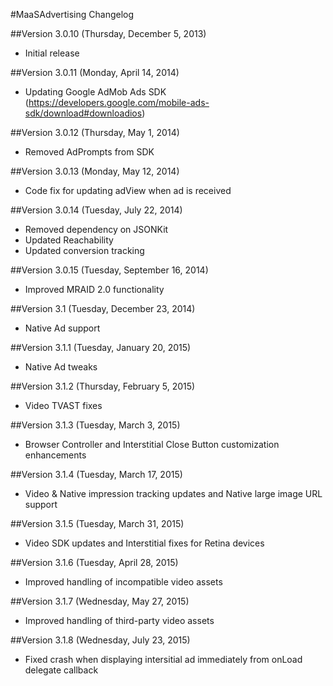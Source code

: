 #MaaSAdvertising Changelog

##Version 3.0.10 (Thursday, December 5, 2013)
 * Initial release
 
##Version 3.0.11 (Monday, April 14, 2014)
 * Updating Google AdMob Ads SDK (https://developers.google.com/mobile-ads-sdk/download#downloadios)
 
##Version 3.0.12 (Thursday, May 1, 2014)
 * Removed AdPrompts from SDK
 
##Version 3.0.13 (Monday, May 12, 2014)
 * Code fix for updating adView when ad is received
 
##Version 3.0.14 (Tuesday, July 22, 2014)
 * Removed dependency on JSONKit
 * Updated Reachability
 * Updated conversion tracking
 
##Version 3.0.15 (Tuesday, September 16, 2014)
 * Improved MRAID 2.0 functionality

##Version 3.1 (Tuesday, December 23, 2014)
* Native Ad support

##Version 3.1.1 (Tuesday, January 20, 2015)
* Native Ad tweaks

##Version 3.1.2 (Thursday, February 5, 2015)
* Video TVAST fixes

##Version 3.1.3 (Tuesday, March 3, 2015)
* Browser Controller and Interstitial Close Button customization enhancements

##Version 3.1.4 (Tuesday, March 17, 2015)
* Video & Native impression tracking updates and Native large image URL support

##Version 3.1.5 (Tuesday, March 31, 2015)
* Video SDK updates and Interstitial fixes for Retina devices

##Version 3.1.6 (Tuesday, April 28, 2015)
* Improved handling of incompatible video assets

##Version 3.1.7 (Wednesday, May 27, 2015)
* Improved handling of third-party video assets

##Version 3.1.8 (Wednesday, July 23, 2015)
* Fixed crash when displaying intersitial ad immediately from onLoad delegate callback

